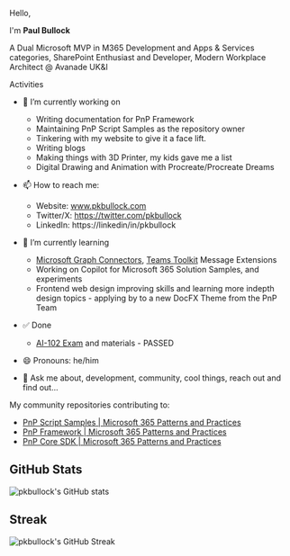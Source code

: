 Hello, 

I'm **Paul Bullock**

A Dual Microsoft MVP in M365 Development and Apps & Services categories, SharePoint Enthusiast and Developer, Modern Workplace Architect @ Avanade UK&I

Activities

- 🔭 I’m currently working on 
  -  Writing documentation for PnP Framework
  -  Maintaining PnP Script Samples as the repository owner
  -  Tinkering with my website to give it a face lift.
  -  Writing blogs
  -  Making things with 3D Printer, my kids gave me a list
  -  Digital Drawing and Animation with Procreate/Procreate Dreams

- 📫 How to reach me:
  - Website: www.pkbullock.com
  - Twitter/X: https://twitter.com/pkbullock
  - LinkedIn: https://linkedin/in/pkbullock
  
- 🌱 I’m currently learning
  
  - [Microsoft Graph Connectors](https://learn.microsoft.com/en-us/microsoftsearch/connectors-overview?WT.mc_id=M365-MVP-5003816), [Teams Toolkit](https://learn.microsoft.com/en-us/microsoftteams/platform/toolkit/teams-toolkit-fundamentals?WT.mc_id=M365-MVP-5003816) Message Extensions
  - Working on Copilot for Microsoft 365 Solution Samples, and experiments
  - Frontend web design improving skills and learning more indepth design topics - applying by to a new DocFX Theme from the PnP Team

- ✅ Done
  - [AI-102 Exam](https://learn.microsoft.com/en-us/certifications/exams/ai-102?WT.mc_id=M365-MVP-5003816) and materials - PASSED

- 😄 Pronouns: he/him
- 💬 Ask me about, development, community, cool things, reach out and find out...

My community repositories contributing to:

- [PnP Script Samples | Microsoft 365 Patterns and Practices](https://github.com/pnp/script-samples)
- [PnP Framework | Microsoft 365 Patterns and Practices](https://github.com/pnp/pnpframework)
- [PnP Core SDK | Microsoft 365 Patterns and Practices](https://github.com/pnp/pnpcore)

## GitHub Stats

![pkbullock's GitHub stats](https://github-readme-stats.vercel.app/api?username=pkbullock&theme=city_lights&hide_border=true)

## Streak

![pkbullock's GitHub Streak](https://streak-stats.demolab.com/?user=pkbullock&theme=city-lights&hide_border=true)
